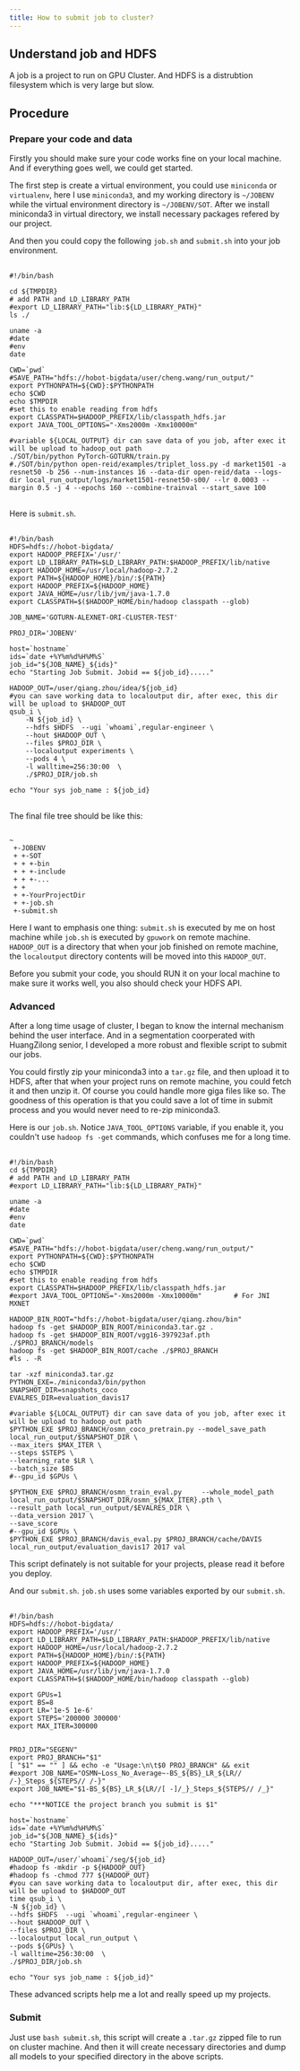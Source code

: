 ```yaml
---
title: How to submit job to cluster?
---
```


## Understand job and HDFS

A job is a project to run on GPU Cluster. And HDFS is a distrubtion filesystem which is very large but slow.


## Procedure

### Prepare your code and data

Firstly you should make sure your code works fine on your local machine. And if everything goes well, we could get started.

The first step is create a virtual environment, you could use `miniconda` or `virtualenv`, here I use `miniconda3`, and my working directory is `~/JOBENV` while the virtual environment directory is `~/JOBENV/SOT`. After we install miniconda3 in virtual directory, we install necessary packages refered by our project.

And then you could copy the following `job.sh` and `submit.sh` into your job environment.


<pre> <code>
#!/bin/bash

cd ${TMPDIR}
# add PATH and LD_LIBRARY_PATH
#export LD_LIBRARY_PATH="lib:${LD_LIBRARY_PATH}"
ls ./

uname -a
#date
#env
date

CWD=`pwd`
#SAVE_PATH="hdfs://hobot-bigdata/user/cheng.wang/run_output/"
export PYTHONPATH=${CWD}:$PYTHONPATH
echo $CWD
echo $TMPDIR
#set this to enable reading from hdfs 
export CLASSPATH=$HADOOP_PREFIX/lib/classpath_hdfs.jar
export JAVA_TOOL_OPTIONS="-Xms2000m -Xmx10000m"

#variable ${LOCAL_OUTPUT} dir can save data of you job, after exec it will be upload to hadoop_out path 
./SOT/bin/python PyTorch-GOTURN/train.py
#./SOT/bin/python open-reid/examples/triplet_loss.py -d market1501 -a resnet50 -b 256 --num-instances 16 --data-dir open-reid/data --logs-dir local_run_output/logs/market1501-resnet50-s00/ --lr 0.0003 --margin 0.5 -j 4 --epochs 160 --combine-trainval --start_save 100 
</code> </pre>


Here is `submit.sh`.

<pre> <code>
#!/bin/bash
HDFS=hdfs://hobot-bigdata/
export HADOOP_PREFIX='/usr/'
export LD_LIBRARY_PATH=$LD_LIBRARY_PATH:$HADOOP_PREFIX/lib/native
export HADOOP_HOME=/usr/local/hadoop-2.7.2
export PATH=${HADOOP_HOME}/bin/:${PATH}
export HADOOP_PREFIX=${HADOOP_HOME}
export JAVA_HOME=/usr/lib/jvm/java-1.7.0
export CLASSPATH=$($HADOOP_HOME/bin/hadoop classpath --glob)

JOB_NAME='GOTURN-ALEXNET-ORI-CLUSTER-TEST'

PROJ_DIR='JOBENV'

host=`hostname`
ids=`date +%Y%m%d%H%M%S`
job_id="${JOB_NAME}_${ids}"
echo "Starting Job Submit. Jobid == ${job_id}....."

HADOOP_OUT=/user/qiang.zhou/idea/${job_id}
#you can save working data to localoutput dir, after exec, this dir will be upload to $HADOOP_OUT
qsub_i \
    -N ${job_id} \
    --hdfs $HDFS  --ugi `whoami`,regular-engineer \
    --hout $HADOOP_OUT \
    --files $PROJ_DIR \
    --localoutput experiments \
    --pods 4 \
    -l walltime=256:30:00  \
    ./$PROJ_DIR/job.sh

echo "Your sys job_name : ${job_id}
</code> </pre>


The final file tree should be like this:

<pre><code>
~
 +-JOBENV
 + +-SOT
 + + +-bin
 + + +-include
 + + +-...
 + + 
 + +-YourProjectDir
 + +-job.sh
 +-submit.sh
</code></pre>

Here I want to emphasis one thing: `submit.sh` is executed by me on host machine while `job.sh` is executed by `gpuwork` on remote machine. `HADOOP_OUT` is a directory that when your job finished on remote machine, the `localoutput` directory contents will be moved into this `HADOOP_OUT`.


Before you submit your code, you should RUN it on your local machine to make sure it works well, you also should check your HDFS API.


### Advanced

After a long time usage of cluster, I began to know the internal mechanism behind the user interface. And in a segmentation coorperated with HuangZilong senior, I developed a more robust and flexible script to submit our jobs.

You could firstly zip your miniconda3 into a `tar.gz` file, and then upload it to HDFS, after that when your project runs on remote machine, you could fetch it and then unzip it. Of course you could handle more giga files like so. The goodness of this operation is that you could save a lot of time in submit process and you would never need to re-zip miniconda3.

Here is our `job.sh`. Notice `JAVA_TOOL_OPTIONS` variable, if you enable it, you couldn't use `hadoop fs -get` commands, which confuses me for a long time.


<pre> <code>
#!/bin/bash
cd ${TMPDIR}
# add PATH and LD_LIBRARY_PATH
#export LD_LIBRARY_PATH="lib:${LD_LIBRARY_PATH}"

uname -a
#date
#env
date

CWD=`pwd`
#SAVE_PATH="hdfs://hobot-bigdata/user/cheng.wang/run_output/"
export PYTHONPATH=${CWD}:$PYTHONPATH
echo $CWD
echo $TMPDIR
#set this to enable reading from hdfs
export CLASSPATH=$HADOOP_PREFIX/lib/classpath_hdfs.jar
#export JAVA_TOOL_OPTIONS="-Xms2000m -Xmx10000m"        # For JNI MXNET

HADOOP_BIN_ROOT="hdfs://hobot-bigdata/user/qiang.zhou/bin"
hadoop fs -get $HADOOP_BIN_ROOT/miniconda3.tar.gz .
hadoop fs -get $HADOOP_BIN_ROOT/vgg16-397923af.pth ./$PROJ_BRANCH/models
hadoop fs -get $HADOOP_BIN_ROOT/cache ./$PROJ_BRANCH
#ls . -R

tar -xzf miniconda3.tar.gz
PYTHON_EXE=./miniconda3/bin/python
SNAPSHOT_DIR=snapshots_coco
EVALRES_DIR=evaluation_davis17

#variable ${LOCAL_OUTPUT} dir can save data of you job, after exec it will be upload to hadoop_out path
$PYTHON_EXE $PROJ_BRANCH/osmn_coco_pretrain.py --model_save_path local_run_output/$SNAPSHOT_DIR \
--max_iters $MAX_ITER \
--steps $STEPS \
--learning_rate $LR \
--batch_size $BS
#--gpu_id $GPUs \

$PYTHON_EXE $PROJ_BRANCH/osmn_train_eval.py     --whole_model_path local_run_output/$SNAPSHOT_DIR/osmn_${MAX_ITER}.pth \
--result_path local_run_output/$EVALRES_DIR \
--data_version 2017 \
--save_score
#--gpu_id $GPUs \
$PYTHON_EXE $PROJ_BRANCH/davis_eval.py $PROJ_BRANCH/cache/DAVIS local_run_output/evaluation_davis17 2017 val
</code></pre>

This script definately is not suitable for your projects, please read it before you deploy.

And our `submit.sh`. `job.sh` uses some variables exported by our `submit.sh`.


<pre> <code>
#!/bin/bash
HDFS=hdfs://hobot-bigdata/
export HADOOP_PREFIX='/usr/'
export LD_LIBRARY_PATH=$LD_LIBRARY_PATH:$HADOOP_PREFIX/lib/native
export HADOOP_HOME=/usr/local/hadoop-2.7.2
export PATH=${HADOOP_HOME}/bin/:${PATH}
export HADOOP_PREFIX=${HADOOP_HOME}
export JAVA_HOME=/usr/lib/jvm/java-1.7.0
export CLASSPATH=$($HADOOP_HOME/bin/hadoop classpath --glob)

export GPUs=1
export BS=8
export LR='1e-5 1e-6'
export STEPS='200000 300000'
export MAX_ITER=300000


PROJ_DIR="SEGENV"
export PROJ_BRANCH="$1"
[ "$1" == "" ] && echo -e "Usage:\n\t$0 PROJ_BRANCH" && exit
#export JOB_NAME="OSMN~Loss_No_Average~-BS_${BS}_LR_${LR// /-}_Steps_${STEPS// /-}"
export JOB_NAME="$1-BS_${BS}_LR_${LR//[ -]/_}_Steps_${STEPS// /_}"

echo "***NOTICE the project branch you submit is $1"

host=`hostname`
ids=`date +%Y%m%d%H%M%S`
job_id="${JOB_NAME}_${ids}"
echo "Starting Job Submit. Jobid == ${job_id}....."

HADOOP_OUT=/user/`whoami`/seg/${job_id}
#hadoop fs -mkdir -p ${HADOOP_OUT}
#hadoop fs -chmod 777 ${HADOOP_OUT}
#you can save working data to localoutput dir, after exec, this dir will be upload to $HADOOP_OUT
time qsub_i \
-N ${job_id} \
--hdfs $HDFS  --ugi `whoami`,regular-engineer \
--hout $HADOOP_OUT \
--files $PROJ_DIR \
--localoutput local_run_output \
--pods ${GPUs} \
-l walltime=256:30:00  \
./$PROJ_DIR/job.sh

echo "Your sys job_name : ${job_id}"
</code></pre>

These advanced scripts help me a lot and really speed up my projects.


### Submit

Just use `bash submit.sh`, this script will create a `.tar.gz` zipped file to run on cluster machine. And then it will create necessary directories and dump all models to your specified directory in the above scripts.



